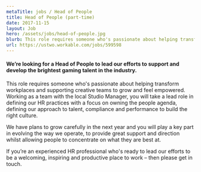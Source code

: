 ```yaml
---
metaTitle: jobs / Head of People
title: Head of People (part-time)
date: 2017-11-15
layout: Job
hero: /assets/jobs/head-of-people.jpg
blurb: This role requires someone who's passionate about helping transform workplaces and supporting creative teams to grow and feel empowered.
url: https://ustwo.workable.com/jobs/599598
---
```


<div class="content-box squashed">

#### We’re looking for a Head of People to lead our efforts to support and develop the brightest gaming talent in the industry.

This role requires someone who's passionate about helping transform workplaces and supporting creative teams to grow and feel empowered. Working as a team with the local Studio Manager, you will take a lead role in defining our HR practices with a focus on owning the people agenda, defining our approach to talent, compliance and performance to build the right culture.

We have plans to grow carefully in the next year and you will play a key part in evolving the way we operate, to provide great support and direction whilst allowing people to concentrate on what they are best at.

If you’re an experienced HR professional who's ready to lead our efforts to be a welcoming, inspiring and productive place to work – then please get in touch.

</div>
